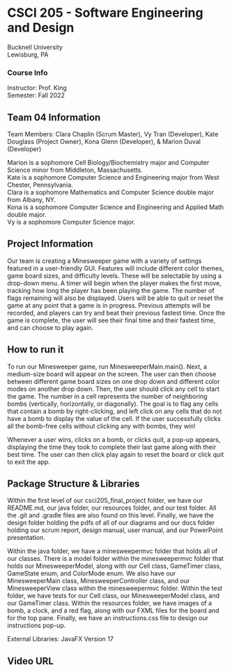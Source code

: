# CSCI 205 - Software Engineering and Design
Bucknell University  
Lewisburg, PA

### Course Info
Instructor: Prof. King  
Semester: Fall 2022

## Team 04 Information
Team Members: Clara Chaplin (Scrum Master), Vy Tran (Developer), Kate Douglass (Project Owner), Kona Glenn (Developer), & Marion Duval (Developer)  

Marion is a sophomore Cell Biology/Biochemistry major and Computer Science minor from Middleton, Massachusetts.  
Kate is a sophomore Computer Science and Engineering major from West Chester, Pennsylvania.  
Clara is a sophomore Mathematics and Computer Science double major from Albany, NY.   
Kona is a sophomore Computer Science and Engineering and Applied Math double major.  
Vy is a sophomore Computer Science major.

## Project Information
Our team is creating a Minesweeper game with a variety of settings featured in a user-friendly GUI. 
Features will include different color themes, game board sizes, and difficulty levels. These will
be selectable by using a drop-down menu. A timer will begin when the player makes the first move, tracking
how long the player has been playing the game. The number of flags remaining will also be displayed.
Users will be able to quit or reset the game at any point that a game is in progress. Previous attempts will be
recorded, and players can try and beat their previous fastest time. Once the game is complete, the user will
see their final time and their fastest time, and can choose to play again.

## How to run it
To run our Minesweeper game, run MinesweeperMain.main(). Next, a medium-size board will appear
on the screen. The user can then choose between different game board sizes on one drop down and 
different color modes on another drop down. Then, the user should click any cell to start the game.
The number in a cell represents the number of neighboring bombs (vertically, horizontally, or diagonally).
The goal is to flag any cells that contain a bomb by right-clicking, and left click on any cells that do not 
have a bomb to display the value of the cell. If the user successfully clicks all the bomb-free cells without
clicking any with bombs, they win!

Whenever a user wins, clicks on a bomb, or clicks quit, a pop-up appears, displaying the time they took to complete
their last game along with their best time. The user can then click play again to reset the board or click quit to
exit the app.

## Package Structure & Libraries
Within the first level of our csci205_final_project folder, we have our README.md, our java folder, our resources
folder, and our test folder. All the .git and .gradle files are also found on this level. Finally, we have the 
design folder holding the pdfs of all of our diagrams and our docs folder holding our scrum report,
design manual, user manual, and our PowerPoint presentation.

Within the java folder, we have a minesweepermvc folder that holds all of our classes. There is a model folder within
the minesweepermvc folder that holds our MinesweeperModel, along with our Cell class, GameTimer class, GameState enum, 
and ColorMode enum. We also have our MinesweeperMain class, MinesweeperController class, and our MinesweeperView class
within the minesweepermvc folder. Within the test folder, we have tests for our Cell class, our MinesweeperModel class, 
and our GameTimer class. Within the resources folder, we have images of a bomb, a clock, and a red flag, along with our
FXML files for the board and for the top pane. Finally, we have an instructions.css file to design our instructions pop-up.

External Libraries: JavaFX Version 17

## Video URL